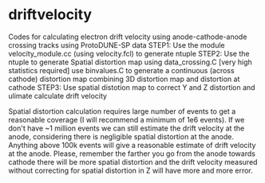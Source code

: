 # driftvelocity
Codes for calculating electron drift velocity using anode-cathode-anode crossing tracks using ProtoDUNE-SP data
STEP1: Use the module velocity_module.cc (using velocity.fcl) to generate ntuple
STEP2: Use the ntuple to generate Spatial distortion map using data_crossing.C [very high statistics required]
use binvalues.C to generate a continuous (across cathode) distortion map combining 3D distortion map and distortion at cathode
STEP3: Use spatial distotion map to correct Y and Z distortion and ulimate calculate drift velocity


Spatial distortion calculation requires large number of events to get a reasonable coverage (I will recommend a minimum of 1e6 events). If we don't have ~1 million events we can still estimate the drift velocity at the anode, considering there is negligible spatial distortion at the anode. Anything above 100k events will give a reasonable estimate of drift velocity at the anode. Please, remember the farther you go from the anode towards cathode there will be more spatial distortion and the drift velocity measured without correcting for spatial distortion in Z will have more and more error.
